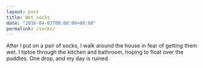 ```yaml
---
layout: post
title: Wet socks
date: "2016-04-03T00:00:00+00:00"
permalink: /socks/
---
```


After I put on a pair of socks, I walk around the house in fear of getting them wet. I tiptoe through the kitchen and bathroom, hoping to float over the puddles. One drop, and my day is ruined.
